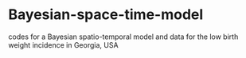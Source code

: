 # Bayesian-space-time-model
codes for a Bayesian spatio-temporal model and data for the low birth weight incidence in Georgia, USA
